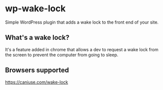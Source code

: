 # wp-wake-lock

Simple WordPress plugin that adds a wake lock to the front end of your site. 

## What's a wake lock?
It's a feature added in chrome that allows a dev to request a wake lock from the screen to prevent the computer from going to sleep. 

## Browsers supported
https://caniuse.com/wake-lock
